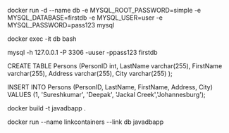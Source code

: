 docker run -d --name db -e MYSQL_ROOT_PASSWORD=simple -e MYSQL_DATABASE=firstdb -e MYSQL_USER=user -e MYSQL_PASSWORD=pass123 mysql

docker exec -it db bash

mysql -h 127.0.0.1 -P 3306 -uuser -ppass123 firstdb

CREATE TABLE Persons (PersonID int, LastName varchar(255), FirstName varchar(255), Address varchar(255), City varchar(255) );

INSERT INTO Persons (PersonID, LastName, FirstName, Address, City) VALUES (1, 'Sureshkumar', 'Deepak', 'Jackal Creek','Johannesburg');

docker build -t javadbapp .

docker run --name linkcontainers --link db javadbapp
